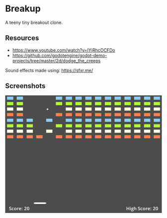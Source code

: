 # Breakup
A teeny tiny breakout clone.

## Resources
- https://www.youtube.com/watch?v=IYjRhcOCFDo
- https://github.com/godotengine/godot-demo-projects/tree/master/2d/dodge_the_creeps

Sound effects made using: https://sfxr.me/

## Screenshots
![Screenshot](screenshots/breakout.PNG)
